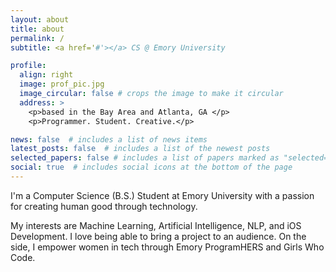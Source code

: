 ```yaml
---
layout: about
title: about
permalink: /
subtitle: <a href='#'></a> CS @ Emory University 

profile:
  align: right
  image: prof_pic.jpg
  image_circular: false # crops the image to make it circular
  address: >
    <p>based in the Bay Area and Atlanta, GA </p>
    <p>Programmer. Student. Creative.</p>

news: false  # includes a list of news items
latest_posts: false  # includes a list of the newest posts
selected_papers: false # includes a list of papers marked as "selected={true}"
social: true  # includes social icons at the bottom of the page
---
```


I'm a Computer Science (B.S.) Student at Emory University with a passion for creating human good through technology. 

My interests are Machine Learning, Artificial Intelligence, NLP, and iOS Development. I love being able to bring a project to an audience. On the side, I empower women in tech through Emory ProgramHERS and Girls Who Code. 
